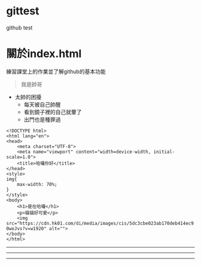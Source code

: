 # gittest
github test

# 關於index.html
練習課堂上的作業並了解github的基本功能

> 我是帥哥
* 太帥的困擾
   * 每天被自己帥醒
   * 看到鏡子裡的自己就暈了
   * 出門也是種罪過
   
```
<!DOCTYPE html>
<html lang="en">
<head>
    <meta charset="UTF-8">
    <meta name="viewport" content="width=device-width, initial-scale=1.0">
    <title>哈囉你好</title>
</head>
<style>
img{
    max-width: 70%;
}
</style>
<body>
    <h1>是在哈囉</h1>
    <p>貓貓好可愛</p>
    <img src="https://cdn.hk01.com/di/media/images/cis/5dc3cbe023ab170deb414ec9.jpg/XxSIqZL5ulb02lUEXfQ5dGwPYW8oA0UlTCgm-0woJvs?v=w1920" alt="">
</body>
</html>
```

---
***
___

